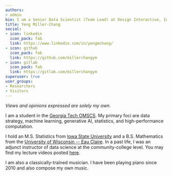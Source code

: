 ```yaml
---
authors:
- admin
bio: I am a Senior Data Scientist (Team Lead) at Design Interactive, Inc. and a student in the Georgia Tech OMSCS. Views and opinions expressed are solely my own.
title: Yeng Miller-Chang
social:
- icon: linkedin
  icon_pack: fab
  link: https://www.linkedin.com/in/yengmchang/
- icon: github
  icon_pack: fab
  link: https://github.com/millerchangym
- icon: gitlab
  icon_pack: fab
  link: https://gitlab.com/millerchangym
superuser: true
user_groups:
- Researchers
- Visitors
---
```


*Views and opinions expressed are solely my own.*

I am a student in the [Georgia Tech OMSCS](https://omscs.gatech.edu/home). My primary foci are data strategy, machine learning, generative AI, statistics, and high-performance computation. 

I hold an M.S. Statistics from [Iowa State University](https://www.iastate.edu/) and a B.S. Mathematics from the [University of Wisconsin -- Eau Claire](https://www.uwec.edu/). In a past life, I was an adjunct instructor of data science at the community-college level. You may find my lecture videos posted [here](https://www.youtube.com/playlist?list=PLQ_-ultplRe6UPakUMCXczDLTzIgQSY1F).

I am also a classically-trained musician. I have been playing piano since 2010 and also compose my own music. 
